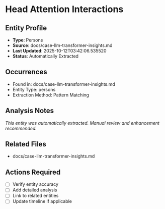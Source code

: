 # Head Attention Interactions

## Entity Profile
- **Type**: Persons
- **Source**: docs/case-llm-transformer-insights.md
- **Last Updated**: 2025-10-12T03:42:06.535520
- **Status**: Automatically Extracted

## Occurrences
- Found in: docs/case-llm-transformer-insights.md
- Entity Type: persons
- Extraction Method: Pattern Matching

## Analysis Notes
*This entity was automatically extracted. Manual review and enhancement recommended.*

## Related Files
- docs/case-llm-transformer-insights.md

## Actions Required
- [ ] Verify entity accuracy
- [ ] Add detailed analysis
- [ ] Link to related entities
- [ ] Update timeline if applicable

